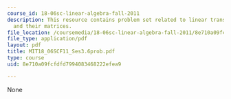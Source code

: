```yaml
---
course_id: 18-06sc-linear-algebra-fall-2011
description: This resource contains problem set related to linear transformations
  and their matrices.
file_location: /coursemedia/18-06sc-linear-algebra-fall-2011/8e710a09fcfdfd7994083468222efea9_MIT18_06SCF11_Ses3.6prob.pdf
file_type: application/pdf
layout: pdf
title: MIT18_06SCF11_Ses3.6prob.pdf
type: course
uid: 8e710a09fcfdfd7994083468222efea9

---
```

None